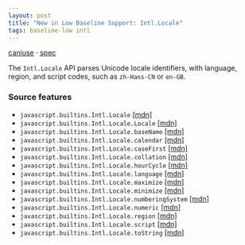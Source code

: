 ```yaml
---
layout: post
title: "New in Low Baseline Support: Intl.Locale"
tags: baseline-low intl
---
```


[caniuse](https://caniuse.com/?search=intl-locale) · [spec](https://tc39.es/ecma402/#locale-objects)

The `Intl.Locale` API parses Unicode locale identifiers, with language, region, and script codes, such as `zh-Hans-CN` or `en-GB`.

### Source features

- ``javascript.builtins.Intl.Locale`` [[mdn]](https://developer.mozilla.org/en-US/search?q=javascript.builtins.Intl.Locale)
- ``javascript.builtins.Intl.Locale.Locale`` [[mdn]](https://developer.mozilla.org/en-US/search?q=javascript.builtins.Intl.Locale.Locale)
- ``javascript.builtins.Intl.Locale.baseName`` [[mdn]](https://developer.mozilla.org/en-US/search?q=javascript.builtins.Intl.Locale.baseName)
- ``javascript.builtins.Intl.Locale.calendar`` [[mdn]](https://developer.mozilla.org/en-US/search?q=javascript.builtins.Intl.Locale.calendar)
- ``javascript.builtins.Intl.Locale.caseFirst`` [[mdn]](https://developer.mozilla.org/en-US/search?q=javascript.builtins.Intl.Locale.caseFirst)
- ``javascript.builtins.Intl.Locale.collation`` [[mdn]](https://developer.mozilla.org/en-US/search?q=javascript.builtins.Intl.Locale.collation)
- ``javascript.builtins.Intl.Locale.hourCycle`` [[mdn]](https://developer.mozilla.org/en-US/search?q=javascript.builtins.Intl.Locale.hourCycle)
- ``javascript.builtins.Intl.Locale.language`` [[mdn]](https://developer.mozilla.org/en-US/search?q=javascript.builtins.Intl.Locale.language)
- ``javascript.builtins.Intl.Locale.maximize`` [[mdn]](https://developer.mozilla.org/en-US/search?q=javascript.builtins.Intl.Locale.maximize)
- ``javascript.builtins.Intl.Locale.minimize`` [[mdn]](https://developer.mozilla.org/en-US/search?q=javascript.builtins.Intl.Locale.minimize)
- ``javascript.builtins.Intl.Locale.numberingSystem`` [[mdn]](https://developer.mozilla.org/en-US/search?q=javascript.builtins.Intl.Locale.numberingSystem)
- ``javascript.builtins.Intl.Locale.numeric`` [[mdn]](https://developer.mozilla.org/en-US/search?q=javascript.builtins.Intl.Locale.numeric)
- ``javascript.builtins.Intl.Locale.region`` [[mdn]](https://developer.mozilla.org/en-US/search?q=javascript.builtins.Intl.Locale.region)
- ``javascript.builtins.Intl.Locale.script`` [[mdn]](https://developer.mozilla.org/en-US/search?q=javascript.builtins.Intl.Locale.script)
- ``javascript.builtins.Intl.Locale.toString`` [[mdn]](https://developer.mozilla.org/en-US/search?q=javascript.builtins.Intl.Locale.toString)
